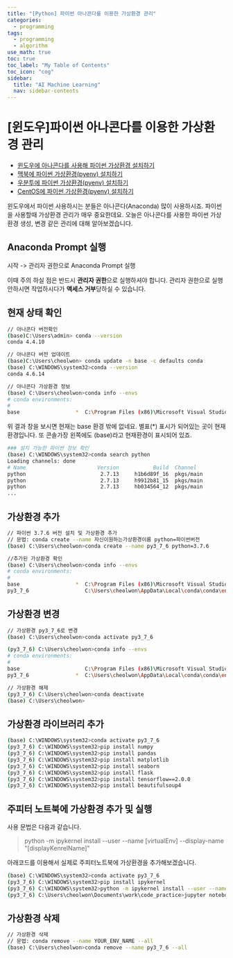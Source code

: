 ```yaml
---
title: "[Python] 파이썬 아나콘다를 이용한 가상환경 관리" 
categories:
  - programming
tags:
  - programming
  - algorithm
use_math: true
toc: true
toc_label: "My Table of Contents"
toc_icon: "cog"
sidebar:
  title: "AI Machine Learning"
  nav: sidebar-contents
---
```


# [윈도우]파이썬 아나콘다를 이용한 가상환경 관리

* [윈도우에 아나콘다를 사용해 파이썬 가상환경 설치하기](https://losskatsu.github.io/programming/py-conda/)
* [맥북에 파이썬 가상환경(pyenv) 설치하기](https://losskatsu.github.io/it-infra/pyenv-osx/)
* [우분투에 파이썬 가상환경(pyenv) 설치하기](https://losskatsu.github.io/programming/pyenv/)
* [CentOS에 파이썬 가상환경(pyenv) 설치하기](https://losskatsu.github.io/it-infra/pyenv-centos6/)


윈도우에서 파이썬 사용하시는 분들은 아나콘다(Anaconda) 많이 사용하시죠. 
파이썬을 사용할때 가상환경 관리가 매우 중요한데요. 
오늘은 아나콘다를 사용한 파이썬 가상환경 생성, 변경 같은 관리에 대해 알아보겠습니다. 

## Anaconda Prompt 실행


시작 -> 관리자 권한으로 Anaconda Prompt 실행

이때 주의 하실 점은 반드시 **관리자 권한**으로 실행하셔야 합니다. 
관리자 권한으로 실행 안하시면 작업하시다가 **액세스 거부**당하실 수 있습니다. 


## 현재 상태 확인 

```bash
// 아나콘다 버전확인
(base)C:\Users\admin> conda --version
conda 4.4.10

// 아나콘다 버전 업데이트
(base)C:\Users\cheolwon> conda update -n base -c defaults conda
(base) C:\WINDOWS\system32>conda --version
conda 4.6.14

// 아나콘다 가상환경 정보
(base) C:\Users\cheolwon>conda info --envs
# conda environments:
#
base                  *  C:\Program Files (x86)\Microsoft Visual Studio\Shared\Anaconda3_64
```
위 결과 창을 보시면 현재는 base 환경 밖에 없네요. 별표(\*) 표시가 되어있는 곳이 현재 환경입니다. 
또 콘솔가장 왼쪽에도 (base)라고 현재환경이 표시되어 있죠. 

```bash
### 설치 가능한 파이썬 정보 확인
(base) C:\WINDOWS\system32>conda search python
Loading channels: done
# Name                       Version           Build  Channel
python                        2.7.13     h1b6d89f_16  pkgs/main
python                        2.7.13     h9912b81_15  pkgs/main
python                        2.7.13     hb034564_12  pkgs/main
...
```




## 가상환경 추가

```bash
// 파이썬 3.7.6 버전 설치 및 가상환경 추가
// 문법: conda create --name 자신이원하는가상환경이름 python=파이썬버전
(base) C:\Users\cheolwon>conda create --name py3_7_6 python=3.7.6

//추가된 가상환경 확인
(base) C:\Users\cheolwon>conda info --envs
# conda environments:
#
base                  *  C:\Program Files (x86)\Microsoft Visual Studio\Shared\Anaconda3_64
py3_7_6                  C:\Users\cheolwon\AppData\Local\conda\conda\envs\py3_7_6

```

## 가상환경 변경

```bash
// 가상환경 py3_7_6로 변경
(base) C:\Users\cheolwon>conda activate py3_7_6

(py3_7_6) C:\Users\cheolwon>conda info --envs
# conda environments:
#
base                     C:\Program Files (x86)\Microsoft Visual Studio\Shared\Anaconda3_64
py3_7_6               *  C:\Users\cheolwon\AppData\Local\conda\conda\envs\py3_7_6

// 가상환경 해제
(py3_7_6) C:\Users\cheolwon>conda deactivate
(base) C:\Users\cheolwon>
```

## 가상환경 라이브러리 추가

```bash
(base) C:\WINDOWS\system32>conda activate py3_7_6
(py3_7_6) C:\WINDOWS\system32>pip install numpy
(py3_7_6) C:\WINDOWS\system32>pip install pandas
(py3_7_6) C:\WINDOWS\system32>pip install matplotlib
(py3_7_6) C:\WINDOWS\system32>pip install seaborn
(py3_7_6) C:\WINDOWS\system32>pip install flask
(py3_7_6) C:\WINDOWS\system32>pip install tensorflow==2.0.0
(py3_7_6) C:\WINDOWS\system32>pip install beautifulsoup4
```

## 주피터 노트북에 가상환경 추가 및 실행

사용 문법은 다음과 같습니다.
> python -m ipykernel install --user --name [virtualEnv] --display-name "[displayKenrelName]"

아래코드를 이용해서 실제로 주피터노트북에 가상환경을 추가해보겠습니다. 
```bash
(base) C:\WINDOWS\system32>conda activate py3_7_6
(py3_7_6) C:\WINDOWS\system32>pip install ipykernel
(py3_7_6) C:\WINDOWS\system32>python -m ipykernel install --user --name py3_7_6 --display-name "python3_7_6"
(py3_7_6) C:\Users\cheolwon\Documents\work\code_practice>jupyter notebook
```


## 가상환경 삭제

```bash
// 가상환경 삭제
// 문법: conda remove --name YOUR_ENV_NAME --all
(base) C:\Users\cheolwon>conda remove --name py3_7_6 --all
```



